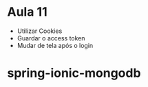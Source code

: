 # Aula 11

* Utilizar Cookies
* Guardar o access token
* Mudar de tela após o login








# spring-ionic-mongodb
